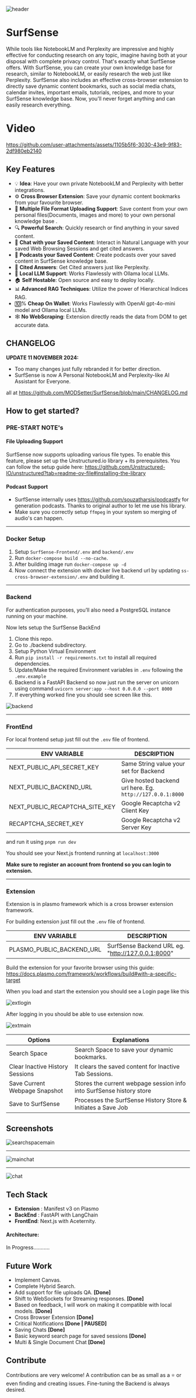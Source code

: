 

![header](https://github.com/user-attachments/assets/90f5ae85-94c4-4119-bbb4-8c3f308b7e39)



# SurfSense
While tools like NotebookLM and Perplexity are impressive and highly effective for conducting research on any topic, imagine having both at your disposal with complete privacy control. That's exactly what SurfSense offers. With SurfSense, you can create your own knowledge base for research, similar to NotebookLM, or easily research the web just like Perplexity. SurfSense also includes an effective cross-browser extension to directly save dynamic content bookmarks, such as social media chats, calendar invites, important emails, tutorials, recipes, and more to your SurfSense knowledge base. Now, you’ll never forget anything and can easily research everything.

# Video


https://github.com/user-attachments/assets/1105b5f6-3030-43e9-9f83-2df980eb2140








## Key Features

- 💡 **Idea**: Have your own private NotebookLM and Perplexity with better  integrations.
- ⚙️ **Cross Browser Extension**: Save your dynamic content bookmarks from your favourite browser.
- 📁 **Multiple File Format Uploading Support**: Save content from your own personal files(Documents, images and more) to your own personal knowledge base .
- 🔍 **Powerful Search**: Quickly research or find anything in your saved content.
- 💬 **Chat with your Saved Content**: Interact in Natural Language with your saved Web Browsing Sessions and get cited answers.
- 🎤 **Podcasts your Saved Content**: Create podcasts over your saved content in SurfSense knowledge base.
- 📄 **Cited Answers**: Get Cited answers just like Perplexity.
- 🔔 **Local LLM Support**: Works Flawlessly with Ollama local LLMs.
- 🏠 **Self Hostable**: Open source and easy to deploy locally.
- 📊 **Advanced RAG Techniques**: Utilize the power of Hierarchical Indices RAG.
- 🔟% **Cheap On Wallet**: Works Flawlessly with OpenAI gpt-4o-mini model and Ollama local LLMs.
- 🕸️ **No WebScraping**: Extension directly reads the data from DOM to get accurate data.


## CHANGELOG

**UPDATE 11 NOVEMBER 2024:** 
- Too many changes just fully rebranded it for better direction.
- SurfSense is now A Personal NotebookLM and Perplexity-like AI Assistant for Everyone.

all at https://github.com/MODSetter/SurfSense/blob/main/CHANGELOG.md


## How to get started?

### PRE-START NOTE's

#### File Uploading Support

SurfSense now supports uploading various file types. To enable this feature, please set up the Unstructured.io library + its prerequisites. You can follow the setup guide here: https://github.com/Unstructured-IO/unstructured?tab=readme-ov-file#installing-the-library

#### Podcast Support
- SurfSense internally uses https://github.com/souzatharsis/podcastfy for generation podcasts. Thanks to original author to let me use his library.
- Make sure you correctly setup `ffmpeg`  in your system so merging of audio's can happen.

---

### Docker Setup

1. Setup `SurfSense-Frontend/.env` and `backend/.env`
2. Run `docker-compose build --no-cache`.
3. After building image run `docker-compose up -d`
4. Now connect the extension with docker live backend url by updating `ss-cross-browser-extension/.env` and building it.


---
### Backend

For authentication purposes, you’ll also need a PostgreSQL instance running on your machine.

Now lets setup the SurfSense BackEnd
1. Clone this repo.
2. Go to ./backend subdirectory.
3. Setup Python Virtual Environment
4. Run `pip install -r requirements.txt` to install all required dependencies.
5. Update/Make the required Environment variables in `.env` following the `.env.example`
6. Backend is a FastAPI Backend so now just run the server on unicorn using command `uvicorn server:app --host 0.0.0.0 --port 8000`
7. If everything worked fine you should see screen like this.

![backend](https://i.ibb.co/542Vhqw/backendrunning.png)

---

### FrontEnd

For local frontend setup just fill out the `.env` file of frontend.

|ENV VARIABLE|DESCRIPTION|
|--|--|
| NEXT_PUBLIC_API_SECRET_KEY | Same String value your set for Backend |
| NEXT_PUBLIC_BACKEND_URL | Give hosted backend url here. Eg. `http://127.0.0.1:8000`|
| NEXT_PUBLIC_RECAPTCHA_SITE_KEY | Google Recaptcha v2 Client Key |
| RECAPTCHA_SECRET_KEY | Google Recaptcha v2 Server Key|

and run it using `pnpm run dev`

You should see your Next.js frontend running at `localhost:3000`

**Make sure to register an account from frontend so you can login to extension.**

---

### Extension

Extension is in plasmo framework which is a cross browser extension framework.

For building extension just fill out the `.env` file of frontend.

|ENV VARIABLE|DESCRIPTION|
|--|--|
| PLASMO_PUBLIC_BACKEND_URL| SurfSense Backend URL eg. "http://127.0.0.1:8000" |

Build the extension for your favorite browser using this guide: https://docs.plasmo.com/framework/workflows/build#with-a-specific-target 

When you load and start the extension you should see a Login page like this

![extlogin](https://github.com/user-attachments/assets/e69af4ed-9477-4cd5-9ec7-ad2efb1bec9a)


After logging in you should be able to use extension now.

![extmain](https://github.com/user-attachments/assets/86903ff2-7672-4010-8fb8-88c228cf05e3)


|Options|Explanations|
|--|--|
| Search Space | Search Space to save your dynamic bookmarks.  |
| Clear Inactive History Sessions | It clears the saved content for Inactive Tab Sessions.  |
| Save Current Webpage Snapshot | Stores the current webpage session info into SurfSense history store|
| Save to SurfSense | Processes the SurfSense History Store & Initiates a Save Job |



## Screenshots

![searchspacemain](https://github.com/user-attachments/assets/4941dadf-8dd6-45d8-8d62-20342d5f76a0)

---

![mainchat](https://github.com/user-attachments/assets/b2ceb449-df98-47e8-90c5-ddc84a1979b7)

---

![chat](https://github.com/user-attachments/assets/2f639710-31a4-4e54-90ae-9117a29b2d1a)


##  Tech Stack

 - **Extension** : Manifest v3 on Plasmo
 - **BackEnd** : FastAPI with LangChain
 - **FrontEnd**: Next.js with Aceternity.

#### Architecture:
In Progress...........

## Future Work
- Implement Canvas. 
- Complete Hybrid Search.
- Add support for file uploads QA. **[Done]**
- Shift to WebSockets for Streaming responses. **[Done]**
- Based on feedback, I will work on making it compatible with local models. **[Done]**
- Cross Browser Extension **[Done]**
- Critical Notifications **[Done | PAUSED]**
- Saving Chats **[Done]**
- Basic keyword search page for saved sessions **[Done]**
- Multi & Single Document Chat **[Done]**


## Contribute 

Contributions are very welcome! A contribution can be as small as a ⭐ or even finding and creating issues.
Fine-tuning the Backend is always desired.

